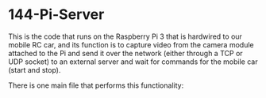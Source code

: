 # 144-Pi-Server
This is the code that runs on the Raspberry Pi 3 that is hardwired to our mobile RC car, and its function is to capture video from the camera module attached to the Pi and send it over the network (either through a TCP or UDP socket) to an external server and wait for commands for the mobile car (start and stop). 

There is one main file that performs this functionality: 